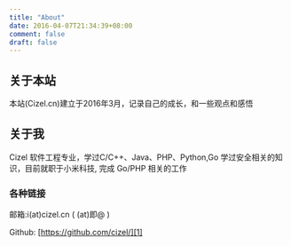 ```yaml
---
title: "About"
date: 2016-04-07T21:34:39+08:00
comment: false
draft: false
---
```


## 关于本站
本站(Cizel.cn)建立于2016年3月，记录自己的成长，和一些观点和感悟

## 关于我
Cizel 软件工程专业，学过C/C++、Java、PHP、Python,Go 学过安全相关的知识，目前就职于小米科技, 完成 Go/PHP 相关的工作

### 各种链接

邮箱:i(at)cizel.cn ( (at)即@ )

Github: [https://github.com/cizel/][1]

[1]:https://github.com/cizel/
